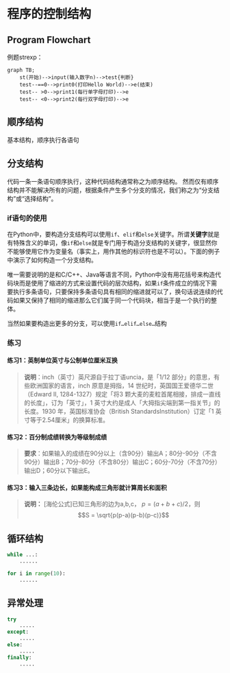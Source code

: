 # 程序的控制结构

## Program Flowchart


例题strexp：

```mermaid
graph TB;
    st(开始)-->input(输入数字n)-->test{判断}
    test--==0-->print0(打印Hello World)-->e(结束)
    test-- >0-->print1(每行单字母打印)-->e
    test-- <0-->print2(每行双字母打印)-->e
```

## 顺序结构

基本结构，顺序执行各语句

## 分支结构

代码一条一条语句顺序执行，这种代码结构通常称之为顺序结构。
然而仅有顺序结构并不能解决所有的问题，根据条件产生多个分支的情况，我们称之为“分支结构”或“选择结构”。

### if语句的使用

在Python中，要构造分支结构可以使用`if`、`elif`和`else`关键字。所谓**关键字**就是有特殊含义的单词，像`if`和`else`就是专门用于构造分支结构的关键字，很显然你不能够使用它作为变量名（事实上，用作其他的标识符也是不可以）。下面的例子中演示了如何构造一个分支结构。

唯一需要说明的是和C/C++、Java等语言不同，Python中没有用花括号来构造代码块而是使用了缩进的方式来设置代码的层次结构，如果`if`条件成立的情况下需要执行多条语句，只要保持多条语句具有相同的缩进就可以了，换句话说连续的代码如果又保持了相同的缩进那么它们属于同一个代码块，相当于是一个执行的整体。

当然如果要构造出更多的分支，可以使用`if…elif…else…`结构

### 练习

#### 练习1：英制单位英寸与公制单位厘米互换

> **说明**：inch（英寸）英尺源自于拉丁语uncia，是「1/12 部分」的意思，有些欧洲国家的语言，inch 原意是拇指，14 世纪时，英国国王爱德华二世（Edward II, 1284-1327）规定「将3 颗大麦的麦粒首尾相接，排成一直线的长度」，订为「英寸」，1 英寸大约是成人「大拇指尖端到第一指关节」的长度。1930 年，英国标准协会（British StandardsInstitution）订定「1 英寸等于2.54厘米」的换算标准。

#### 练习2：百分制成绩转换为等级制成绩

> **要求**：如果输入的成绩在90分以上（含90分）输出A；80分-90分（不含90分）输出B；70分-80分（不含80分）输出C；60分-70分（不含70分）输出D；60分以下输出E。

#### 练习3：输入三条边长，如果能构成三角形就计算周长和面积

>**说明：**
>[海伦公式]已知三角形的边为a,b,c，
>$p = (a+b+c)/2$，则
>$$S = \sqrt{p(p-a)(p-b)(p-c)}$$

## 循环结构

~~~ python
while ...:
    ......

for i in range(10):
    ......
~~~

## 异常处理

~~~ python
try
    .....
except:
    .....
else:
    .....
finally:
    .....
~~~